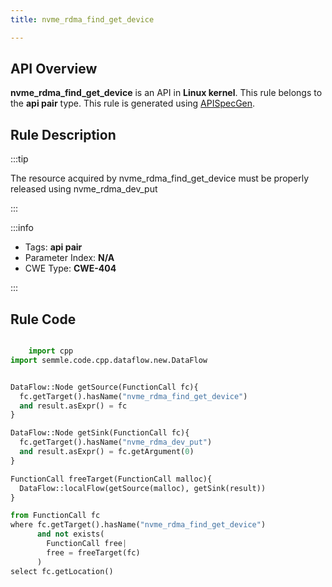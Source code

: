 ```yaml
---
title: nvme_rdma_find_get_device

---
```



## API Overview
**nvme_rdma_find_get_device** is an API in **Linux kernel**. This rule belongs to the **api pair** type. This rule is generated using [APISpecGen](../../tools/APISpecGen).
## Rule Description

:::tip

The resource acquired by nvme_rdma_find_get_device must be properly released using nvme_rdma_dev_put

:::

:::info

- Tags: **api pair**
- Parameter Index: **N/A**
- CWE Type: **CWE-404**

:::

## Rule Code
```python

    import cpp
import semmle.code.cpp.dataflow.new.DataFlow


DataFlow::Node getSource(FunctionCall fc){
  fc.getTarget().hasName("nvme_rdma_find_get_device")
  and result.asExpr() = fc
}

DataFlow::Node getSink(FunctionCall fc){
  fc.getTarget().hasName("nvme_rdma_dev_put")
  and result.asExpr() = fc.getArgument(0)
}

FunctionCall freeTarget(FunctionCall malloc){
  DataFlow::localFlow(getSource(malloc), getSink(result))
}

from FunctionCall fc
where fc.getTarget().hasName("nvme_rdma_find_get_device")
      and not exists(
        FunctionCall free| 
        free = freeTarget(fc)
      )
select fc.getLocation()

    
```